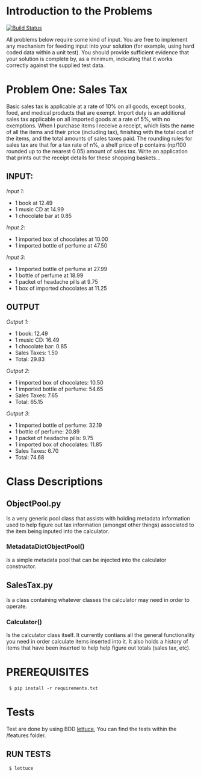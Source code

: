 # Introduction to the Problems
[![Build Status](https://travis-ci.org/patweb99/sales-tax-exercise.svg?branch=develop)](https://travis-ci.org/patweb99/sales-tax-exercise)
 
All problems below require some kind of input. You are free to implement any
mechanism for feeding input into your solution (for example, using hard coded data
within a unit test). You should provide sufficient evidence that your solution is complete
by, as a minimum, indicating that it works correctly against the supplied test data.

# Problem One: Sales Tax

Basic sales tax is applicable at a rate of 10% on all goods, except books, food, and
medical products that are exempt. Import duty is an additional sales tax applicable on all
imported goods at a rate of 5%, with no exemptions.
When I purchase items I receive a receipt, which lists the name of all the items and their
price (including tax), finishing with the total cost of the items, and the total amounts of
sales taxes paid. The rounding rules for sales tax are that for a tax rate of n%, a shelf
price of p contains (np/100 rounded up to the nearest 0.05) amount of sales tax.
Write an application that prints out the receipt details for these shopping baskets...

## INPUT:

*Input 1*:
* 1 book at 12.49
* 1 music CD at 14.99
* 1 chocolate bar at 0.85

*Input 2*:
* 1 imported box of chocolates at 10.00
* 1 imported bottle of perfume at 47.50

*Input 3*:
* 1 imported bottle of perfume at 27.99
* 1 bottle of perfume at 18.99
* 1 packet of headache pills at 9.75
* 1 box of imported chocolates at 11.25

## OUTPUT

*Output 1*:
* 1 book: 12.49
* 1 music CD: 16.49
* 1 chocolate bar: 0.85
* Sales Taxes: 1.50
* Total: 29.83

*Output 2*:
* 1 imported box of chocolates: 10.50
* 1 imported bottle of perfume: 54.65
* Sales Taxes: 7.65
* Total: 65.15

*Output 3*:
* 1 imported bottle of perfume: 32.19
* 1 bottle of perfume: 20.89
* 1 packet of headache pills: 9.75
* 1 imported box of chocolates: 11.85
* Sales Taxes: 6.70
* Total: 74.68

# Class Descriptions

## ObjectPool.py
Is a very generic pool class that assists with holding metadata information used to help
figure out tax information (amongst other things) associated to the item being inputed into the
calculator.

### MetadataDictObjectPool()
Is a simple metadata pool that can be injected into the calculator constructor.

## SalesTax.py
Is a class containing whatever classes the calculator may need in order to operate.

### Calculator()
Is the calculator class itself. It currently contians all the general functionality you need in order
calculate items inserted into it. It also holds a history of items that have been inserted to help help
figure out totals (sales tax, etc).

# PREREQUISITES
```
 $ pip install -r requirements.txt
```

# Tests
Test are done by using BDD [lettuce](http://lettuce.it), You can find the tests within the /features folder.

## RUN TESTS
```
 $ lettuce
```
